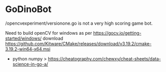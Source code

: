 # GoDinoBot

/opencvexperiment/versionone.go is not a very high scoring game bot.

Need to build openCV for windows as per https://gocv.io/getting-started/windows/
download https://github.com/Kitware/CMake/releases/download/v3.19.2/cmake-3.19.2-win64-x64.msi


* python numpy > https://cheatography.com/chewxy/cheat-sheets/data-science-in-go-a/
